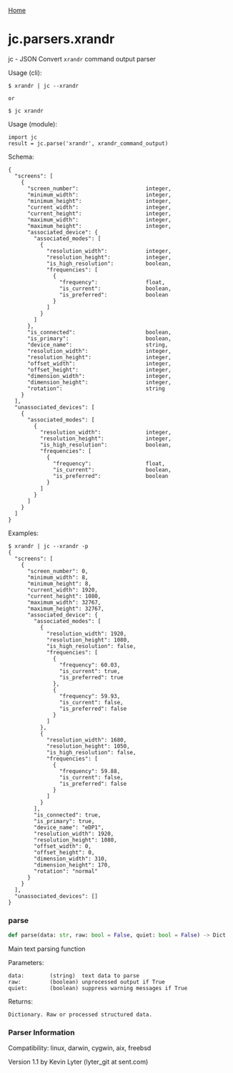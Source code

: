 [Home](https://kellyjonbrazil.github.io/jc/)
<a id="jc.parsers.xrandr"></a>

# jc.parsers.xrandr

jc - JSON Convert `xrandr` command output parser

Usage (cli):

    $ xrandr | jc --xrandr

    or

    $ jc xrandr

Usage (module):

    import jc
    result = jc.parse('xrandr', xrandr_command_output)

Schema:

    {
      "screens": [
        {
          "screen_number":                     integer,
          "minimum_width":                     integer,
          "minimum_height":                    integer,
          "current_width":                     integer,
          "current_height":                    integer,
          "maximum_width":                     integer,
          "maximum_height":                    integer,
          "associated_device": {
            "associated_modes": [
              {
                "resolution_width":            integer,
                "resolution_height":           integer,
                "is_high_resolution":          boolean,
                "frequencies": [
                  {
                    "frequency":               float,
                    "is_current":              boolean,
                    "is_preferred":            boolean
                  }
                ]
              }
            ]
          },
          "is_connected":                      boolean,
          "is_primary":                        boolean,
          "device_name":                       string,
          "resolution_width":                  integer,
          "resolution_height":                 integer,
          "offset_width":                      integer,
          "offset_height":                     integer,
          "dimension_width":                   integer,
          "dimension_height":                  integer,
          "rotation":                          string
        }
      ],
      "unassociated_devices": [
        {
          "associated_modes": [
            {
              "resolution_width":              integer,
              "resolution_height":             integer,
              "is_high_resolution":            boolean,
              "frequencies": [
                {
                  "frequency":                 float,
                  "is_current":                boolean,
                  "is_preferred":              boolean
                }
              ]
            }
          ]
        }
      ]
    }

Examples:

    $ xrandr | jc --xrandr -p
    {
      "screens": [
        {
          "screen_number": 0,
          "minimum_width": 8,
          "minimum_height": 8,
          "current_width": 1920,
          "current_height": 1080,
          "maximum_width": 32767,
          "maximum_height": 32767,
          "associated_device": {
            "associated_modes": [
              {
                "resolution_width": 1920,
                "resolution_height": 1080,
                "is_high_resolution": false,
                "frequencies": [
                  {
                    "frequency": 60.03,
                    "is_current": true,
                    "is_preferred": true
                  },
                  {
                    "frequency": 59.93,
                    "is_current": false,
                    "is_preferred": false
                  }
                ]
              },
              {
                "resolution_width": 1680,
                "resolution_height": 1050,
                "is_high_resolution": false,
                "frequencies": [
                  {
                    "frequency": 59.88,
                    "is_current": false,
                    "is_preferred": false
                  }
                ]
              }
            ],
            "is_connected": true,
            "is_primary": true,
            "device_name": "eDP1",
            "resolution_width": 1920,
            "resolution_height": 1080,
            "offset_width": 0,
            "offset_height": 0,
            "dimension_width": 310,
            "dimension_height": 170,
            "rotation": "normal"
          }
        }
      ],
      "unassociated_devices": []
    }

<a id="jc.parsers.xrandr.parse"></a>

### parse

```python
def parse(data: str, raw: bool = False, quiet: bool = False) -> Dict
```

Main text parsing function

Parameters:

    data:        (string)  text data to parse
    raw:         (boolean) unprocessed output if True
    quiet:       (boolean) suppress warning messages if True

Returns:

    Dictionary. Raw or processed structured data.

### Parser Information
Compatibility:  linux, darwin, cygwin, aix, freebsd

Version 1.1 by Kevin Lyter (lyter_git at sent.com)
